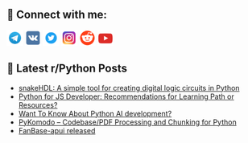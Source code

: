## 🔎 Connect with me:
[<img src="https://github.com/bullbesh/bullbesh/blob/main/images/Telegram.png" width="32" height="32" />](https://t.me/bullbesh)
[<img src="https://github.com/bullbesh/bullbesh/blob/main/images/VK.png" width="32" height="32" />](https://vk.com/bullbesh)
[<img src="https://github.com/bullbesh/bullbesh/blob/main/images/Twitter.png" width="32" height="32" />](https://twitter.com/bullbesh1)
[<img src="https://github.com/bullbesh/bullbesh/blob/main/images/Instagram.png" width="32" height="32" />](https://www.instagram.com/bullbesh)
[<img src="https://github.com/bullbesh/bullbesh/blob/main/images/Reddit.png" width="32" height="32" />](https://www.reddit.com/user/bullbesh)
[<img src="https://github.com/bullbesh/bullbesh/blob/main/images/YouTube.png" width="32" height="32" />](https://www.youtube.com/channel/UCtfjRs6uzgq5mfm8S06WTcg)

## 📕 Latest r/Python Posts
<!-- BLOG-POST-LIST:START -->
- [snakeHDL: A simple tool for creating digital logic circuits in Python](https://www.reddit.com/r/Python/comments/1j0geal/snakehdl_a_simple_tool_for_creating_digital_logic/)
- [Python for JS Developer: Recommendations for Learning Path or Resources?](https://www.reddit.com/r/Python/comments/1j0b0tl/python_for_js_developer_recommendations_for/)
- [Want To Know About Python AI development?](https://www.reddit.com/r/Python/comments/1j06g6x/want_to_know_about_python_ai_development/)
- [PyKomodo – Codebase/PDF Processing and Chunking for Python](https://www.reddit.com/r/Python/comments/1j03kbm/pykomodo_codebasepdf_processing_and_chunking_for/)
- [FanBase-apui released](https://www.reddit.com/r/Python/comments/1j02hnp/fanbaseapui_released/)
<!-- BLOG-POST-LIST:END -->
